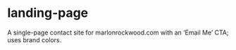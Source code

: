 # landing-page
A single-page contact site for marlonrockwood.com with an ‘Email Me’ CTA; uses brand colors. 
